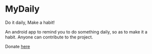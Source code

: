 # MyDaily
Do it daily, Make a habit!

An android app to remind you to do something daily, so as to make it a habit.
Anyone can contribute to the project.

Donate <a href="https://paypal.me/misnadqasim/5">here</a>
